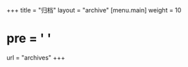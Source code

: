 +++
title = "归档"
layout = "archive"
[menu.main]
  weight = 10
  # pre = '<i class="fas fa-fw fa-file-archive"></i> '
  url = "archives"
+++
